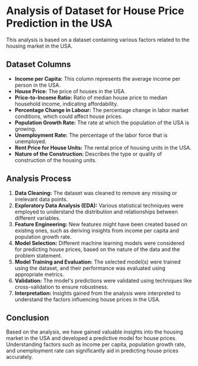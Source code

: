<!DOCTYPE html>
<html lang="en">
<head>
  <meta charset="UTF-8">
  <meta name="viewport" content="width=device-width, initial-scale=1.0">
  <title>Analysis of Dataset for House Price Prediction in the USA</title>
</head>
<body>
  <h1>Analysis of Dataset for House Price Prediction in the USA</h1>
  <p>This analysis is based on a dataset containing various factors related to the housing market in the USA.</p>
  
  <h2>Dataset Columns</h2>
  <ul>
    <li><strong>Income per Capita:</strong> This column represents the average income per person in the USA.</li>
    <li><strong>House Price:</strong> The price of houses in the USA.</li>
    <li><strong>Price-to-Income Ratio:</strong> Ratio of median house price to median household income, indicating affordability.</li>
    <li><strong>Percentage Change in Labour:</strong> The percentage change in labor market conditions, which could affect house prices.</li>
    <li><strong>Population Growth Rate:</strong> The rate at which the population of the USA is growing.</li>
    <li><strong>Unemployment Rate:</strong> The percentage of the labor force that is unemployed.</li>
    <li><strong>Rent Price for House Units:</strong> The rental price of housing units in the USA.</li>
    <li><strong>Nature of the Construction:</strong> Describes the type or quality of construction of the housing units.</li>
  </ul>
  
  <h2>Analysis Process</h2>
  <ol>
    <li><strong>Data Cleaning:</strong> The dataset was cleaned to remove any missing or irrelevant data points.</li>
    <li><strong>Exploratory Data Analysis (EDA):</strong> Various statistical techniques were employed to understand the distribution and relationships between different variables.</li>
    <li><strong>Feature Engineering:</strong> New features might have been created based on existing ones, such as deriving insights from income per capita and population growth rate.</li>
    <li><strong>Model Selection:</strong> Different machine learning models were considered for predicting house prices, based on the nature of the data and the problem statement.</li>
    <li><strong>Model Training and Evaluation:</strong> The selected model(s) were trained using the dataset, and their performance was evaluated using appropriate metrics.</li>
    <li><strong>Validation:</strong> The model's predictions were validated using techniques like cross-validation to ensure robustness.</li>
    <li><strong>Interpretation:</strong> Insights gained from the analysis were interpreted to understand the factors influencing house prices in the USA.</li>
  </ol>
  
  <h2>Conclusion</h2>
  <p>Based on the analysis, we have gained valuable insights into the housing market in the USA and developed a predictive model for house prices. Understanding factors such as income per capita, population growth rate, and unemployment rate can significantly aid in predicting house prices accurately.</p>
</body>
</html>
